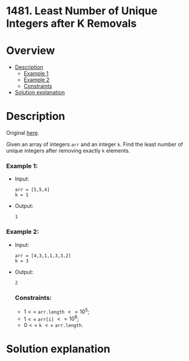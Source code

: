 # 1481. Least Number of Unique Integers after K Removals

# Overview
- [Description](#description)
  - [Example 1](#example-1)
  - [Example 2](#example-2)
  - [Constraints](#constraints)
- [Solution explanation](#solution-explanation)

# Description
Original [here](https://leetcode.com/problems/least-number-of-unique-integers-after-k-removals/description/).

Given an array of integers `arr` and an integer `k`. Find the least number of unique integers after removing exactly `k` elements.

    
### Example 1:
- Input:
  ```
  arr = [5,5,4]
  k = 1
  ```
- Output:
  ```
  1
  ```

### Example 2:
- Input:
  ```
  arr = [4,3,1,1,3,3,2]
  k = 3
  ```
- Output:
  ```
  2
  ```

  
  ### Constraints:
  - $1 <=$ `arr.length` $<= 10^5$;
  - $1 <=$ `arr[i]` $<= 10^9$;
  - $0 <=$ `k` $<=$ `arr.length`.

# Solution explanation
